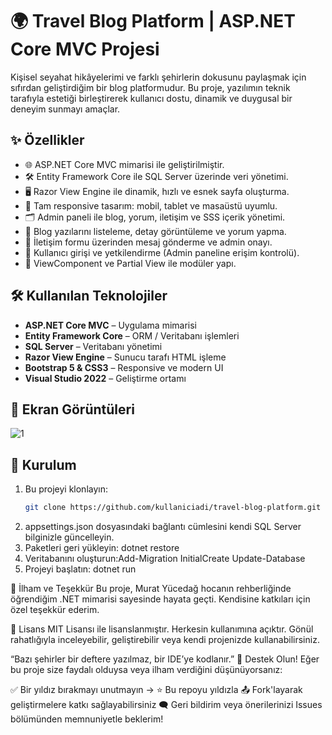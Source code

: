 # 🌍 Travel Blog Platform | ASP.NET Core MVC Projesi

Kişisel seyahat hikâyelerimi ve farklı şehirlerin dokusunu paylaşmak için sıfırdan geliştirdiğim bir blog platformudur. Bu proje, yazılımın teknik tarafıyla estetiği birleştirerek kullanıcı dostu, dinamik ve duygusal bir deneyim sunmayı amaçlar.

## ✨ Özellikler

- 🌐 ASP.NET Core MVC mimarisi ile geliştirilmiştir.
- 🛠️ Entity Framework Core ile SQL Server üzerinde veri yönetimi.
- 🖥️ Razor View Engine ile dinamik, hızlı ve esnek sayfa oluşturma.
- 📱 Tam responsive tasarım: mobil, tablet ve masaüstü uyumlu.
- 🗂️ Admin paneli ile blog, yorum, iletişim ve SSS içerik yönetimi.
- 🧭 Blog yazılarını listeleme, detay görüntüleme ve yorum yapma.
- 💬 İletişim formu üzerinden mesaj gönderme ve admin onayı.
- 🔐 Kullanıcı girişi ve yetkilendirme (Admin paneline erişim kontrolü).
- 🧩 ViewComponent ve Partial View ile modüler yapı.

## 🛠️ Kullanılan Teknolojiler

- **ASP.NET Core MVC** – Uygulama mimarisi
- **Entity Framework Core** – ORM / Veritabanı işlemleri
- **SQL Server** – Veritabanı yönetimi
- **Razor View Engine** – Sunucu tarafı HTML işleme
- **Bootstrap 5 & CSS3** – Responsive ve modern UI
- **Visual Studio 2022** – Geliştirme ortamı

## 📸 Ekran Görüntüleri

![1](https://github.com/user-attachments/assets/27f4f6b1-6f51-44bc-853b-cb3ff96694e8)


## 🚀 Kurulum

1. Bu projeyi klonlayın:
   ```bash
   git clone https://github.com/kullaniciadi/travel-blog-platform.git
2. appsettings.json dosyasındaki bağlantı cümlesini kendi SQL Server bilginizle güncelleyin.
3. Paketleri geri yükleyin: dotnet restore
4. Veritabanını oluşturun:Add-Migration InitialCreate Update-Database
5. Projeyi başlatın: dotnet run

🧠 İlham ve Teşekkür
Bu proje, Murat Yücedağ hocanın rehberliğinde öğrendiğim .NET mimarisi sayesinde hayata geçti. Kendisine katkıları için özel teşekkür ederim.

📄 Lisans
MIT Lisansı ile lisanslanmıştır. Herkesin kullanımına açıktır. Gönül rahatlığıyla inceleyebilir, geliştirebilir veya kendi projenizde kullanabilirsiniz.

“Bazı şehirler bir deftere yazılmaz, bir IDE’ye kodlanır.”
🌟 Destek Olun!
Eğer bu proje size faydalı olduysa veya ilham verdiğini düşünüyorsanız:

✅ Bir yıldız bırakmayı unutmayın → ⭐ Bu repoyu yıldızla
📤 Fork'layarak geliştirmelere katkı sağlayabilirsiniz
🗨️ Geri bildirim veya önerilerinizi Issues bölümünden memnuniyetle beklerim!
